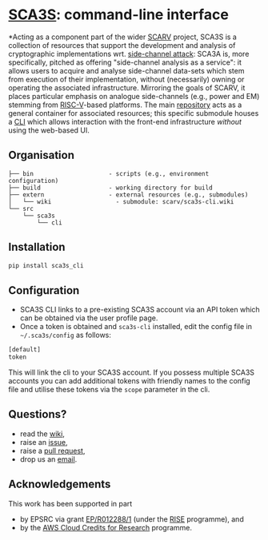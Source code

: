# [SCA3S](https://github.com/scarv/sca3s): command-line interface

<!--- -------------------------------------------------------------------- --->

*Acting as a component part of the wider
[SCARV](https://www.scarv.org)
project,
SCA3S is a collection of resources that support the development 
and analysis of cryptographic implementations wrt.
[side-channel attack](https://en.wikipedia.org/wiki/Side-channel_attack):
SCA3A is, more specifically, pitched as offering
"side-channel analysis as a service":
it allows users to acquire and analyse side-channel data-sets which stem 
from execution of their implementation, without (necessarily) owning or 
operating the associated infrastructure.
Mirroring the goals of SCARV, it places particular emphasis on analogue 
side-channels (e.g., power and EM) stemming from
[RISC-V](https://riscv.org)-based
platforms.
The main
[repository](https://github.com/scarv/sca3s)
acts as a general container for associated resources;
this specific submodule houses
a [CLI](https://en.wikipedia.org/wiki/Command-line_interface) which allows interaction with the front-end infrastructure *without* using the web-based UI.

<!--- -------------------------------------------------------------------- --->

## Organisation

```
├── bin                     - scripts (e.g., environment configuration)
├── build                   - working directory for build
├── extern                  - external resources (e.g., submodules)
│   └── wiki                  - submodule: scarv/sca3s-cli.wiki
└── src
    └── sca3s
        └── cli
```

<!--- -------------------------------------------------------------------- --->

## Installation 

```bash
pip install sca3s_cli
```

## Configuration

- SCA3S CLI links to a pre-existing SCA3S account via an API token which can be obtained via the user profile page.
- Once a token is obtained and `sca3s-cli` installed, edit the config file in `~/.sca3s/config` as follows:

```bash
[default]
token
```

This will link the cli to your SCA3S account. If you possess multiple SCA3S accounts you can add additional tokens
with friendly names to the config file and utilise these tokens via the `scope` parameter in the cli.

<!--- -------------------------------------------------------------------- --->

## Questions?

- read the
  [wiki](https://github.com/scarv/sca3s-cli/wiki),
- raise an
  [issue](https://github.com/scarv/sca3s-cli/issues),
- raise a
  [pull request](https://github.com/scarv/sca3s-cli/pulls),
- drop us an 
  [email](mailto:sca3s@scarv.org).

<!--- -------------------------------------------------------------------- --->

## Acknowledgements

This work has been supported in part 

- by EPSRC via grant 
  [EP/R012288/1](https://gow.epsrc.ukri.org/NGBOViewGrant.aspx?GrantRef=EP/R012288/1) (under the [RISE](https://www.ukrise.org) programme), 
  and 
- by the
  [AWS Cloud Credits for Research](https://aws.amazon.com/research-credits)
  programme.

<!--- -------------------------------------------------------------------- --->

